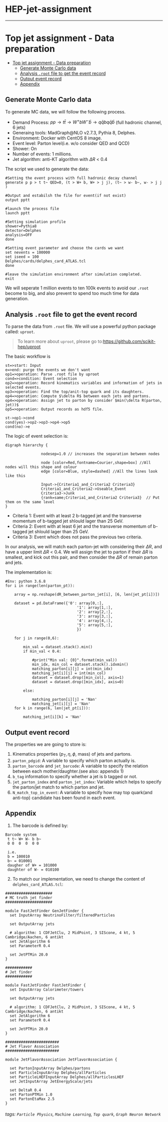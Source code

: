 # HEP-jet-assignment
---

Top jet assignment - Data preparation
===
- [Top jet assignment - Data preparation](#heading)
  * [Generate Monte Carlo data](#heading-1)
  * [Analysis `.root` file to get the event record](#sub-heading-1)
  * [Output event record](#sub-heading-2)
  * [Appendix](#sub-heading-3)


## Generate Monte Carlo data 
To generate MC data, we will follow the following process.

* Demand Process: $p p \to t \bar{t} \to W^{+}bW^{-}\bar{b} \to q\bar{q}bq\bar{q}\bar{b}$ (full hadronic channel, 6 jets)
* Generaing tools: MadGraph@NLO v2.7.3, Pythia 8, Delphes.
* Environment: Docker with CentOS 8 image.
* Event level: Parton level(i.e. w/o consider QED and QCD)
* Shower: On
* Number of events: 1 millions.
* Jet algorithm: anti-KT algorithm with $\Delta R$ < 0.4

The script we used to generate the data:
```
#Setting the event process with full hadronic decay channel
generate p p > t t~ QED=0, (t > W+ b, W+ > j j), (t~ > w- b~, w- > j j )

#Output and estabilsh the file for event(if not exist)
output pptt

#launch the process file
launch pptt

#Setting simulation profile
shower=Pythia8
detector=Delphes
analysis=OFF
done

#Setting event parameter and choose the cards we want
set nevents = 100000
set iseed = 100
Delphes/cards/delphes_card_ATLAS.tcl
done

#leave the simulation environment after simulation completed.
exit
```
We will seperate 1 million events to ten 100k events to avoid our `.root` become to big, and also prevent to spend too much time for data generation.

## Analysis `.root` file to get the event record

To parse the data from `.root` file. We will use a powerful python package called: `uproot`.
>To learn more about `uproot`, please go to:https://github.com/scikit-hep/uproot

The basic workflow is 
```flow
st=>start: Input
e=>end: purge the events we don't want
op1=>operation: Parse .root file by uproot
cond=>condition: Event selection
op2=>operation: Record kinematics variables and information of jets in selected events.
op3=>operation: Find the top/anit-top quark and its daughters.
op4=>operation: Compute $\delta R$ between each jets and partons.
op4=>operation: Assign jet to parton by consider $min(\delta R(parton, jet))$
op5=>operation: Output records as hdf5 file.

st->op1->cond
cond(yes)->op2->op3->op4->op5
cond(no)->e

```
The logic of event selection is:
```graphviz
digraph hierarchy {

                nodesep=1.0 // increases the separation between nodes
                
                node [color=Red,fontname=Courier,shape=box] //All nodes will this shape and colour
                edge [color=Blue, style=dashed] //All the lines look like this

                Input->{Criteria1_and_Criteria2 Criteria3}
                Criteria1_and_Criteria2->Useable_Event
                Criteria3->Junk
                {rank=same;Criteria1_and_Criteria2 Criteria3}  // Put them on the same level
}
```
* Criteria 1: Event with at least 2 b-tagged jet and the transverse momentum of b-tagged jet shlould lager than 25 GeV.
* Criteria 2: Event with at least 6 jet and the transverse momentum of b-tagged jet shlould lager than 25 GeV.
* Criteria 3: Event which does not pass the previous two criteria.

In our analysis, we will match each parton-jet with considering their $\Delta R$, and have a upper limit $\Delta R$ < 0.4. We will assign the jet to parton if their $\Delta R$ is smallest, and kick out this pair, and then consider the $\Delta R$ of remain parton and jets.

The implementation is:
```
#Env: python 3.6.8
for i in range(len(parton_pt)):

    array = np.reshape(dR_between_parton_jet[i], [6, len(jet_pt[i])])
        
    dataset = pd.DataFrame({'0': array[0,:], 
                                '1': array[1,:],
                                '2': array[2,:],
                                '3': array[3,:],
                                '4': array[4,:],
                                '5': array[5,:],
                                })

    for j in range(0,6):

        min_val = dataset.stack().min()
        if min_val < 0.4:
        
            #print("Min val: {0}".format(min_val))
            min_idx, min_col = dataset.stack().idxmin()
            matching_parton[i][j] = int(min_idx)
            matching_jet[i][j] = int(min_col)
            dataset = dataset.drop([min_col], axis=1)
            dataset = dataset.drop([min_idx], axis=0)

        else:
        
            matching_parton[i][j] = 'Nan'
            matching_jet[i][j] = 'Nan'
    for k in range(6, len(jet_pt[i])):
    
        matching_jet[i][k] = 'Nan'
```

## Output event record
The properties we are going to store is:
1. Kinematics properties ($p_{T}, \eta, \phi$, mass) of jets and partons.
2. `parton_pdgid`: A variable to specify which parton actually is.
3. `parton_barcode` and `jet_barcode`: A variable to specify the relation between each mother/daughter.(see also: appendix 1)
4. `b_tag` information to specify whether a jet is b tagged or not.
5. `jet_parton_index` and `parton_jet_index`: Variable which helps to specify the parton/jet match to which parton and jet.
6. `N_match_top_in_event`: A variable to specify how may top quark(and anti-top) candidate has been found in each event.

## Appendix
1. The barcode is defined by:
```
Barcode system
 t t~ W+ W- b b~ 
 0 0  0  0  0 0

 i.e.
 b = 100010 
 b~ = 010001
 daugher of W+ = 101000
 daughter of W- = 010100
```
2. To match our implementation, we need to change the content of `delphes_card_ATLAS.tcl`:
```
#####################
# MC truth jet finder
#####################

module FastJetFinder GenJetFinder {
  set InputArray NeutrinoFilter/filteredParticles

  set OutputArray jets

  # algorithm: 1 CDFJetClu, 2 MidPoint, 3 SIScone, 4 kt, 5 Cambridge/Aachen, 6 antikt
  set JetAlgorithm 6
  set ParameterR 0.4

  set JetPTMin 20.0
}

############
# Jet finder
############

module FastJetFinder FastJetFinder {
  set InputArray Calorimeter/towers

  set OutputArray jets

  # algorithm: 1 CDFJetClu, 2 MidPoint, 3 SIScone, 4 kt, 5 Cambridge/Aachen, 6 antikt
  set JetAlgorithm 6
  set ParameterR 0.4

  set JetPTMin 20.0
}

########################
# Jet Flavor Association
########################

module JetFlavorAssociation JetFlavorAssociation {

  set PartonInputArray Delphes/partons
  set ParticleInputArray Delphes/allParticles
  set ParticleLHEFInputArray Delphes/allParticlesLHEF
  set JetInputArray JetEnergyScale/jets

  set DeltaR 0.4
  set PartonPTMin 1.0
  set PartonEtaMax 2.5
}
```
###### tags: `Particle Physics`, `Machine Learning`, `Top quark`, `Graph Neuron Network`
